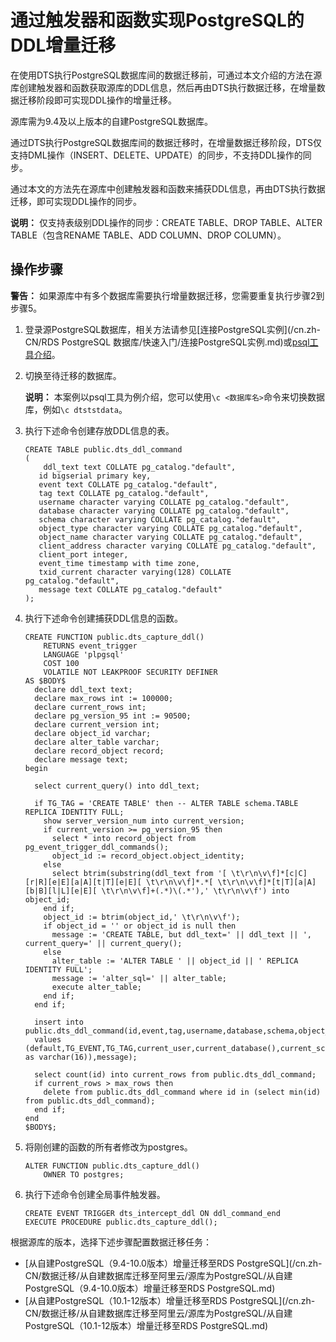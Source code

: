 # 通过触发器和函数实现PostgreSQL的DDL增量迁移

在使用DTS执行PostgreSQL数据库间的数据迁移前，可通过本文介绍的方法在源库创建触发器和函数获取源库的DDL信息，然后再由DTS执行数据迁移，在增量数据迁移阶段即可实现DDL操作的增量迁移。

源库需为9.4及以上版本的自建PostgreSQL数据库。

通过DTS执行PostgreSQL数据库间的数据迁移时，在增量数据迁移阶段，DTS仅支持DML操作（INSERT、DELETE、UPDATE）的同步，不支持DDL操作的同步。

通过本文的方法先在源库中创建触发器和函数来捕获DDL信息，再由DTS执行数据迁移，即可实现DDL操作的同步。

**说明：** 仅支持表级别DDL操作的同步：CREATE TABLE、DROP TABLE、ALTER TABLE（包含RENAME TABLE、ADD COLUMN、DROP COLUMN）。

## 操作步骤

**警告：** 如果源库中有多个数据库需要执行增量数据迁移，您需要重复执行步骤2到步骤5。

1.  登录源PostgreSQL数据库，相关方法请参见[连接PostgreSQL实例](/cn.zh-CN/RDS PostgreSQL 数据库/快速入门/连接PostgreSQL实例.md)或[psql工具介绍](https://www.postgresql.org/docs/current/app-psql.html)。

2.  切换至待迁移的数据库。

    **说明：** 本案例以psql工具为例介绍，您可以使用`\c <数据库名>`命令来切换数据库，例如`\c dtststdata`。

3.  执行下述命令创建存放DDL信息的表。

    ```
    CREATE TABLE public.dts_ddl_command
    (
        ddl_text text COLLATE pg_catalog."default",
       id bigserial primary key,
       event text COLLATE pg_catalog."default",
       tag text COLLATE pg_catalog."default",
       username character varying COLLATE pg_catalog."default",
       database character varying COLLATE pg_catalog."default",
       schema character varying COLLATE pg_catalog."default",
       object_type character varying COLLATE pg_catalog."default",
       object_name character varying COLLATE pg_catalog."default",
       client_address character varying COLLATE pg_catalog."default",
       client_port integer,
       event_time timestamp with time zone,
       txid_current character varying(128) COLLATE pg_catalog."default",
       message text COLLATE pg_catalog."default"
    );
    ```

4.  执行下述命令创建捕获DDL信息的函数。

    ```
    CREATE FUNCTION public.dts_capture_ddl()
        RETURNS event_trigger
        LANGUAGE 'plpgsql'
        COST 100
        VOLATILE NOT LEAKPROOF SECURITY DEFINER
    AS $BODY$
      declare ddl_text text;
      declare max_rows int := 100000;
      declare current_rows int;
      declare pg_version_95 int := 90500;
      declare current_version int;
      declare object_id varchar;
      declare alter_table varchar;
      declare record_object record;
      declare message text;
    begin
    
      select current_query() into ddl_text;
    
      if TG_TAG = 'CREATE TABLE' then -- ALTER TABLE schema.TABLE REPLICA IDENTITY FULL;
        show server_version_num into current_version;
        if current_version >= pg_version_95 then
          select * into record_object from pg_event_trigger_ddl_commands();
          object_id := record_object.object_identity;
        else
          select btrim(substring(ddl_text from '[ \t\r\n\v\f]*[c|C][r|R][e|E][a|A][t|T][e|E][ \t\r\n\v\f]*.*[ \t\r\n\v\f]*[t|T][a|A][b|B][l|L][e|E][ \t\r\n\v\f]+(.*)\(.*'),' \t\r\n\v\f') into object_id;
        end if;
        object_id := btrim(object_id,' \t\r\n\v\f');
        if object_id = '' or object_id is null then
          message := 'CREATE TABLE, but ddl_text=' || ddl_text || ', current_query=' || current_query();
        else
          alter_table := 'ALTER TABLE ' || object_id || ' REPLICA IDENTITY FULL';
          message := 'alter_sql=' || alter_table;
          execute alter_table;
        end if;
      end if;
    
      insert into public.dts_ddl_command(id,event,tag,username,database,schema,object_type,object_name,client_address,client_port,event_time,ddl_text,txid_current,message)
      values (default,TG_EVENT,TG_TAG,current_user,current_database(),current_schema,'','',inet_client_addr(),inet_client_port(),current_timestamp,ddl_text,cast(TXID_CURRENT() as varchar(16)),message);
    
      select count(id) into current_rows from public.dts_ddl_command;
      if current_rows > max_rows then
        delete from public.dts_ddl_command where id in (select min(id) from public.dts_ddl_command);
      end if;
    end
    $BODY$;
    ```

5.  将刚创建的函数的所有者修改为postgres。

    ```
    ALTER FUNCTION public.dts_capture_ddl()
        OWNER TO postgres;
    ```

6.  执行下述命令创建全局事件触发器。

    ```
    CREATE EVENT TRIGGER dts_intercept_ddl ON ddl_command_end
    EXECUTE PROCEDURE public.dts_capture_ddl();
    ```


根据源库的版本，选择下述步骤配置数据迁移任务：

-   [从自建PostgreSQL（9.4-10.0版本）增量迁移至RDS PostgreSQL](/cn.zh-CN/数据迁移/从自建数据库迁移至阿里云/源库为PostgreSQL/从自建PostgreSQL（9.4-10.0版本）增量迁移至RDS PostgreSQL.md)
-   [从自建PostgreSQL（10.1-12版本）增量迁移至RDS PostgreSQL](/cn.zh-CN/数据迁移/从自建数据库迁移至阿里云/源库为PostgreSQL/从自建PostgreSQL（10.1-12版本）增量迁移至RDS PostgreSQL.md)

